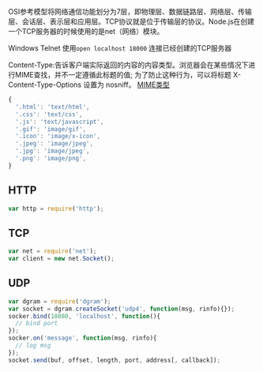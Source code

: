 OSI参考模型将网络通信功能划分为7层，即物理层、数据链路层、网络层、传输层、会话层、表示层和应用层。TCP协议就是位于传输层的协议。Node.js在创建一个TCP服务器的时候使用的是net（网络）模块。

Windows Telnet 使用`open localhost 18000` 连接已经创建的TCP服务器


Content-Type:告诉客户端实际返回的内容的内容类型。浏览器会在某些情况下进行MIME查找，并不一定遵循此标题的值; 为了防止这种行为，可以将标题 X-Content-Type-Options 设置为 nosniff。
[MIME类型](https://developer.mozilla.org/zh-CN/docs/Web/HTTP/Basics_of_HTTP/MIME_types)
```js
{
  '.html': 'text/html',
  '.css': 'text/css',
  '.js': 'text/javascript',
  '.gif': 'image/gif',
  '.icon': 'image/x-icon',
  '.jpeg': 'image/jpeg',
  '.jpg': 'image/jpeg',
  '.png': 'image/png',
}
```
## HTTP
```js
var http = require('http');
```

## TCP
```js
var net = require('net');
var client = new net.Socket();
```

## UDP
```js
var dgram = require('dgram');
var socket = dgram.createSocket('udp4', function(msg, rinfo){});
socker.bind(18080, 'localhost', function(){
  // bind port
});
socker.on('message', function(msg, rinfo){
  // log msg
});
socket.send(buf, offset, length, port, address[, callback]);
```
